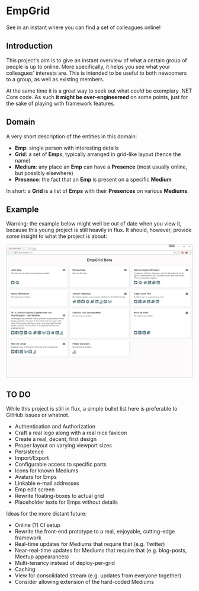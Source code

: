 # EmpGrid

See in an instant where you can find a set of colleagues online!

## Introduction

This project's aim is to give an instant overview of what a certain group of people is up to online. More specifically, it helps you see what your colleagues' interests are. This is intended to be useful to both newcomers to a group, as well as existing members.

At the same time it is a great way to seek out what *could* be exemplary .NET Core code. As such **it might be over-engineereed** on some points, just for the sake of playing with framework features.

## Domain

A very short description of the entities in this domain:

- **Emp**: single person with interesting details
- **Grid**: a set of **Emp**s, typically arranged in grid-like layout (hence the name)
- **Medium**: any place an **Emp** can have a **Presence** (most usually online, but possibly elsewhere)
- **Presence**: the fact that an **Emp** is present on a specific **Medium**

In short: a **Grid** is a list of **Emps** with their **Presences** on various **Mediums**.

## Example

Warning: the example below might well be out of date when you view it, because this young project is still heavily in flux. It should, however, provide *some* insight to what the project is about:

![beta-example-screenshot.png](beta-example-screenshot.png)

## TO DO

While this project is still in flux, a simple bullet list here is preferable to GitHub issues or whatnot.

- Authentication and Authorization
- Craft a real logo along with a real nice favicon
- Create a real, decent, first design
- Proper layout on varying viewport sizes
- Persistence
- Import/Export
- Configurable access to specific parts
- Icons for known Mediums
- Avatars for Emps
- Linkable e-mail addresses
- Emp edit screen
- Rewrite floating-boxes to actual grid
- Placeholder texts for Emps without details

Ideas for the more distant future:

- Online (?) CI setup
- Rewrite the front-end prototype to a real, enjoyable, cutting-edge framework
- Real-time updates for Mediums that require that (e.g. Twitter)
- Near-real-time updates for Mediums that require that (e.g. blog-posts, Meetup appearances)
- Multi-tenancy instead of deploy-per-grid
- Caching
- View for consolidated stream (e.g. updates from everyone together)
- Consider allowing extension of the hard-coded Mediums